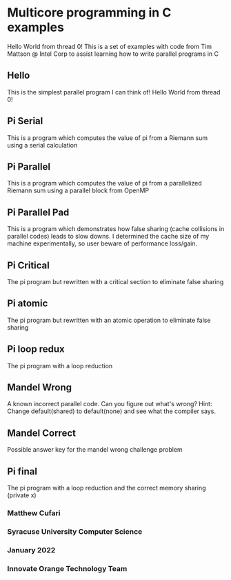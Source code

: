 # Multicore programming in C examples

Hello World from thread 0! This is a set of examples with code from Tim Mattson @ Intel Corp
to assist learning how to write parallel programs in C

## Hello

This is the simplest parallel program I can think of! Hello World from thread 0!

## Pi Serial

This is a program which computes the value of pi from a Riemann sum using a serial calculation

## Pi Parallel

This is a program which computes the value of  pi from a parallelized Riemann sum using
a parallel block from OpenMP

## Pi Parallel Pad

This is a program which demonstrates how false sharing (cache collisions in parallel codes) leads to slow downs. I determined the cache size of my machine experimentally, so user beware of performance loss/gain.

## Pi Critical

The pi program but rewritten with a critical section to eliminate false sharing

## Pi atomic

The pi program but rewritten with an atomic operation to eliminate false sharing

## Pi loop redux

The pi program with a loop reduction

## Mandel Wrong

A known incorrect parallel code. Can you figure out what's wrong? Hint: Change default(shared) to default(none) and see what the compiler says.

## Mandel Correct

Possible answer key for the mandel wrong challenge problem

## Pi final

The pi program with a loop reduction and the correct memory sharing (private x)


### Matthew Cufari
### Syracuse University Computer Science
### January 2022
### Innovate Orange Technology Team  
